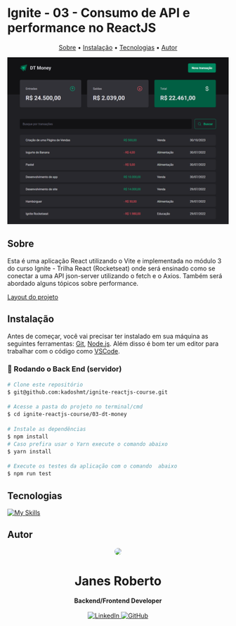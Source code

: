 # Ignite - 03 - Consumo de API e performance no ReactJS

<p align="center">
  <a href="#sobre">Sobre</a> •  
  <a href="#instalação">Instalação</a> •
  <a href="#tecnologias">Tecnologias</a> •
  <a href="#autor">Autor</a>  
</p>

<img src="src/assets/screenshot.png" />

## Sobre

Esta é uma aplicação React utilizando o Vite e implementada no módulo 3 do curso Ignite - Trilha React (Rocketseat) onde será ensinado como se conectar a uma API json-server utilizando o fetch e o Axios. Também será abordado alguns tópicos sobre performance.

<a href="https://www.figma.com/community/file/1138814493269096792/dt-money" target="_blank">
Layout do projeto
</a>


## Instalação

Antes de começar, você vai precisar ter instalado em sua máquina as seguintes ferramentas:
[Git](https://git-scm.com), [Node.js](https://nodejs.org/en/).
Além disso é bom ter um editor para trabalhar com o código como [VSCode](https://code.visualstudio.com/).

### 🎲 Rodando o Back End (servidor)

```bash
# Clone este repositório
$ git@github.com:kadoshmt/ignite-reactjs-course.git

# Acesse a pasta do projeto no terminal/cmd
$ cd ignite-reactjs-course/03-dt-money

# Instale as dependências
$ npm install
# Caso prefira usar o Yarn execute o comando abaixo
$ yarn install

# Execute os testes da aplicação com o comando  abaixo
$ npm run test
```

## Tecnologias

[![My Skills](https://skillicons.dev/icons?i=react,ts,vite&perline=10&theme=dark)](https://skillicons.dev)

## Autor

<div align="center">
<img src="https://avatars.githubusercontent.com/u/989544?v=4" width="128" style="border-radius: 50%;"/>
<h1>Janes Roberto</h1>
<strong>Backend/Frontend Developer</strong>
<br/>
<br/>

<a href="https://www.linkedin.com/in/janes-roberto-da-costa/" target="_blank">
<img alt="LinkedIn" src="https://img.shields.io/badge/linkedin-%230077B5.svg?style=for-the-badge&logo=linkedin&logoColor=white"/>
</a>

<a href="https://github.com/kadoshmt" target="_blank">
<img alt="GitHub" src="https://img.shields.io/badge/github-%23121011.svg?style=for-the-badge&logo=github&logoColor=white"/>
</a>
<br/>
<br/>
</div>